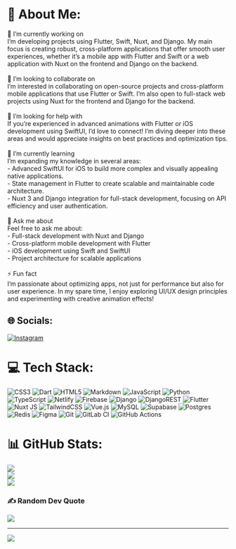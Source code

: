 # 💫 About Me:
🔭 I’m currently working on<br>I’m developing projects using Flutter, Swift, Nuxt, and Django. My main focus is creating robust, cross-platform applications that offer smooth user experiences, whether it’s a mobile app with Flutter and Swift or a web application with Nuxt on the frontend and Django on the backend.<br><br>👯 I’m looking to collaborate on<br>I’m interested in collaborating on open-source projects and cross-platform mobile applications that use Flutter or Swift. I’m also open to full-stack web projects using Nuxt for the frontend and Django for the backend.<br><br>🤝 I’m looking for help with<br>If you’re experienced in advanced animations with Flutter or iOS development using SwiftUI, I’d love to connect! I’m diving deeper into these areas and would appreciate insights on best practices and optimization tips.<br><br>🌱 I’m currently learning<br>I’m expanding my knowledge in several areas:<br>- Advanced SwiftUI for iOS to build more complex and visually appealing native applications.<br>- State management in Flutter to create scalable and maintainable code architecture.<br>- Nuxt 3 and Django integration for full-stack development, focusing on API efficiency and user authentication.<br><br>💬 Ask me about  <br>Feel free to ask me about:<br>- Full-stack development with Nuxt and Django<br>- Cross-platform mobile development with Flutter<br>- iOS development using Swift and SwiftUI<br>- Project architecture for scalable applications<br><br>⚡ Fun fact<br>I’m passionate about optimizing apps, not just for performance but also for user experience. In my spare time, I enjoy exploring UI/UX design principles and experimenting with creative animation effects! 


## 🌐 Socials:
[![Instagram](https://img.shields.io/badge/Instagram-%23E4405F.svg?logo=Instagram&logoColor=white)](https://instagram.com/aubin_hrtl) 

# 💻 Tech Stack:
![CSS3](https://img.shields.io/badge/css3-%231572B6.svg?style=for-the-badge&logo=css3&logoColor=white) ![Dart](https://img.shields.io/badge/dart-%230175C2.svg?style=for-the-badge&logo=dart&logoColor=white) ![HTML5](https://img.shields.io/badge/html5-%23E34F26.svg?style=for-the-badge&logo=html5&logoColor=white) ![Markdown](https://img.shields.io/badge/markdown-%23000000.svg?style=for-the-badge&logo=markdown&logoColor=white) ![JavaScript](https://img.shields.io/badge/javascript-%23323330.svg?style=for-the-badge&logo=javascript&logoColor=%23F7DF1E) ![Python](https://img.shields.io/badge/python-3670A0?style=for-the-badge&logo=python&logoColor=ffdd54) ![TypeScript](https://img.shields.io/badge/typescript-%23007ACC.svg?style=for-the-badge&logo=typescript&logoColor=white) ![Netlify](https://img.shields.io/badge/netlify-%23000000.svg?style=for-the-badge&logo=netlify&logoColor=#00C7B7) ![Firebase](https://img.shields.io/badge/firebase-%23039BE5.svg?style=for-the-badge&logo=firebase) ![Django](https://img.shields.io/badge/django-%23092E20.svg?style=for-the-badge&logo=django&logoColor=white) ![DjangoREST](https://img.shields.io/badge/DJANGO-REST-ff1709?style=for-the-badge&logo=django&logoColor=white&color=ff1709&labelColor=gray) ![Flutter](https://img.shields.io/badge/Flutter-%2302569B.svg?style=for-the-badge&logo=Flutter&logoColor=white) ![Nuxt JS](https://img.shields.io/badge/Nuxt-002E3B?style=for-the-badge&logo=nuxt.js&logoColor=#00DC82) ![TailwindCSS](https://img.shields.io/badge/tailwindcss-%2338B2AC.svg?style=for-the-badge&logo=tailwind-css&logoColor=white) ![Vue.js](https://img.shields.io/badge/vue.js-%2335495e.svg?style=for-the-badge&logo=vuedotjs&logoColor=%234FC08D) ![MySQL](https://img.shields.io/badge/mysql-4479A1.svg?style=for-the-badge&logo=mysql&logoColor=white) ![Supabase](https://img.shields.io/badge/Supabase-3ECF8E?style=for-the-badge&logo=supabase&logoColor=white) ![Postgres](https://img.shields.io/badge/postgres-%23316192.svg?style=for-the-badge&logo=postgresql&logoColor=white) ![Redis](https://img.shields.io/badge/redis-%23DD0031.svg?style=for-the-badge&logo=redis&logoColor=white) ![Figma](https://img.shields.io/badge/figma-%23F24E1E.svg?style=for-the-badge&logo=figma&logoColor=white) ![Git](https://img.shields.io/badge/git-%23F05033.svg?style=for-the-badge&logo=git&logoColor=white) ![GitLab CI](https://img.shields.io/badge/gitlab%20CI-%23181717.svg?style=for-the-badge&logo=gitlab&logoColor=white) ![GitHub Actions](https://img.shields.io/badge/github%20actions-%232671E5.svg?style=for-the-badge&logo=githubactions&logoColor=white)
# 📊 GitHub Stats:
![](https://github-readme-stats.vercel.app/api?username=Sixpacks123&theme=dark&hide_border=true&include_all_commits=true&count_private=true)<br/>
![](https://github-readme-streak-stats.herokuapp.com/?user=Sixpacks123&theme=dark&hide_border=true)<br/>
![](https://github-readme-stats.vercel.app/api/top-langs/?username=Sixpacks123&theme=dark&hide_border=true&include_all_commits=true&count_private=true&layout=compact)

### ✍️ Random Dev Quote
![](https://quotes-github-readme.vercel.app/api?type=horizontal&theme=tokyonight)

---
[![](https://visitcount.itsvg.in/api?id=Sixpacks123&icon=0&color=0)](https://visitcount.itsvg.in)

<!-- Proudly created with GPRM ( https://gprm.itsvg.in ) -->
